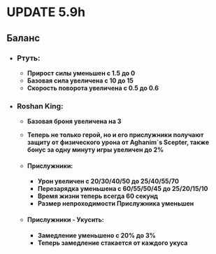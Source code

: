 # UPDATE 5.9h

## Баланс

* ### Ртуть:
  * **Прирост силы уменьшен с 1.5 до 0**
  * **Базовая сила увеличена с 10 до 15**
  * **Скорость поворота увеличена с 0.5 до 0.6**
  
* ### Roshan King:
  * **Базовая броня увеличена на 3**
  * **Теперь не только герой, но и его прислужники получают защиту от физического урона от Aghanim`s Scepter, также бонус за одну минуту игры увеличен до 2%**

  * #### Прислужники: 
    * **Урон увеличен с 20/30/40/50 до 25/40/55/70**
    * **Перезарядка уменьшена с 60/55/50/45 до 25/20/15/10**
    * **Время жизни теперь всегда 60 секунд**
    * **Размер непроходимости Прислужника уменьшен**
    
  * #### Прислужники - Укусить: 
    * **Замедление уменьшено с 20% до 3%**
    * **Теперь замедление стакается от каждого укуса**
